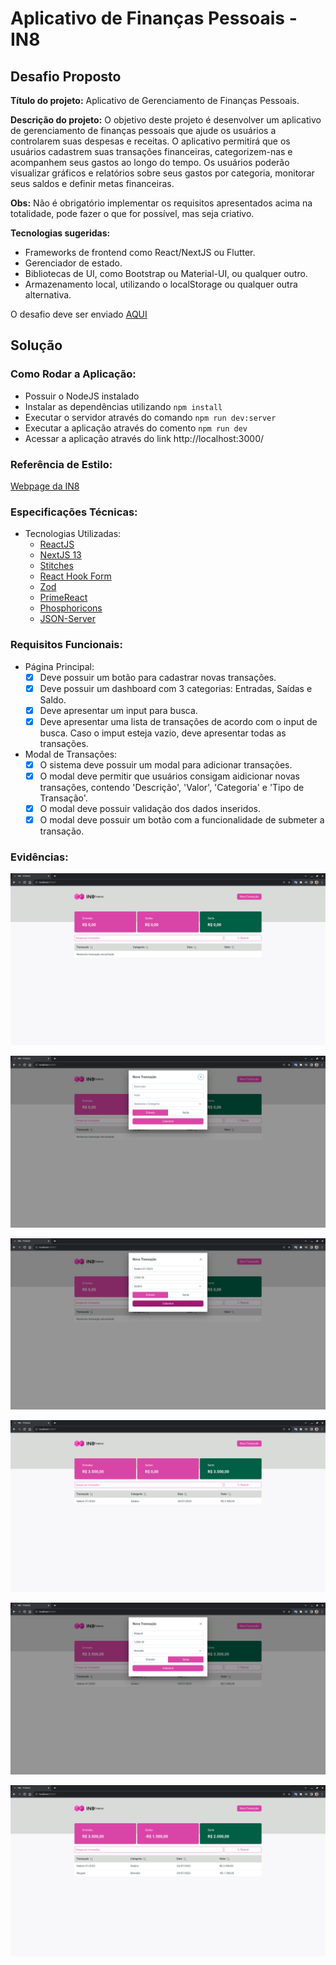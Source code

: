 # Aplicativo de Finanças Pessoais - IN8
## Desafio Proposto

**Título do projeto:** Aplicativo de Gerenciamento de Finanças Pessoais.  
 
**Descrição do projeto:** O objetivo deste projeto é desenvolver um aplicativo de gerenciamento de finanças pessoais que ajude os usuários a controlarem suas despesas e receitas. O aplicativo permitirá que os usuários cadastrem suas transações financeiras, categorizem-nas e acompanhem seus gastos ao longo do tempo. Os usuários poderão visualizar gráficos e relatórios sobre seus gastos por categoria, monitorar seus saldos e definir metas financeiras.  

**Obs:** Não é obrigatório implementar os requisitos apresentados acima na totalidade, pode fazer o que for possível, mas seja criativo.  

**Tecnologias sugeridas:**
- Frameworks de frontend  como React/NextJS ou Flutter.  
- Gerenciador de estado.
- Bibliotecas de UI, como Bootstrap ou Material-UI, ou qualquer outro.  
- Armazenamento local, utilizando o localStorage ou qualquer outra alternativa.  

O desafio deve ser enviado [AQUI](https://docs.google.com/forms/d/e/1FAIpQLSdZA8faSnKPGfW8UH-1XNyluV6VPcGTEdnyP4XmqjlSM1J-Gg/viewform)

## Solução  

### Como Rodar a Aplicação:
- Possuir o NodeJS instalado
- Instalar as dependências utilizando `npm install`
- Executar o servidor através do comando `npm run dev:server`
- Executar a aplicação através do comento `npm run dev`
- Acessar a aplicação através do link http://localhost:3000/ 

### Referência de Estilo:  
[Webpage da IN8](https://in8.com.br/)

### Especificações Técnicas:  
- Tecnologias Utilizadas:
    - [ReactJS](https://react.dev/)
    - [NextJS 13](https://nextjs.org/)
    - [Stitches](https://stitches.dev/)
    - [React Hook Form](https://www.react-hook-form.com/)
    - [Zod](https://zod.dev/?id=ecosystem)
    - [PrimeReact](https://www.primefaces.org/primereact-v5/)
    - [Phosphoricons](https://phosphoricons.com/)
    - [JSON-Server](https://www.npmjs.com/package/json-server)
### Requisitos Funcionais:  
- Página Principal:
    - [x] Deve possuir um botão para cadastrar novas transações.
    - [x] Deve possuir um dashboard com 3 categorias: Entradas, Saídas e Saldo.
    - [x] Deve apresentar um input para busca.
    - [x] Deve apresentar uma lista de transações de acordo com o input de busca. Caso o imput esteja vazio, deve apresentar todas as transações.
- Modal de Transações:
    - [x] O sistema deve possuir um modal para adicionar transações.
    - [x] O modal deve permitir que usuários consigam aidicionar novas transações, contendo 'Descrição', 'Valor', 'Categoria' e 'Tipo de Transação'.
    - [x] O modal deve possuir validação dos dados inseridos.
    - [x] O modal deve possuir um botão com a funcionalidade de submeter a transação.

### Evidências:
![evidência 01](./public/evidencias/evidencia01.png)

![evidência 02](./public/evidencias/evidencia02.png)

![evidência 03](./public/evidencias/evidencia03.png)

![evidência 04](./public/evidencias/evidencia04.png)

![evidência 05](./public/evidencias/evidencia05.png)

![evidência 06](./public/evidencias/evidencia06.png)

